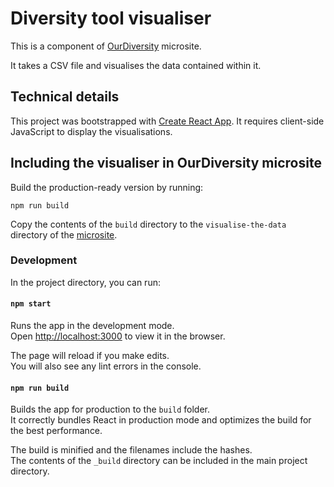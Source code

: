 # Diversity tool visualiser

This is a component of [OurDiversity](https://github.com/Doteveryone/diversity-tool-microsite) microsite.

It takes a CSV file and visualises the data contained within it.

## Technical details

This project was bootstrapped with [Create React App](https://github.com/facebookincubator/create-react-app). It requires client-side JavaScript to display the visualisations.

## Including the visualiser in OurDiversity microsite

Build the production-ready version by running:

```
npm run build
```

Copy the contents of the `build` directory to the `visualise-the-data` directory of the [microsite](https://github.com/Doteveryone/diversity-tool-microsite/tree/master/visualise-the-data).


### Development

In the project directory, you can run:

#### `npm start`

Runs the app in the development mode.<br>
Open [http://localhost:3000](http://localhost:3000) to view it in the browser.

The page will reload if you make edits.<br>
You will also see any lint errors in the console.

#### `npm run build`

Builds the app for production to the `build` folder.<br>
It correctly bundles React in production mode and optimizes the build for the best performance.

The build is minified and the filenames include the hashes.<br>
The contents of the `_build` directory can be included in the main project directory.
